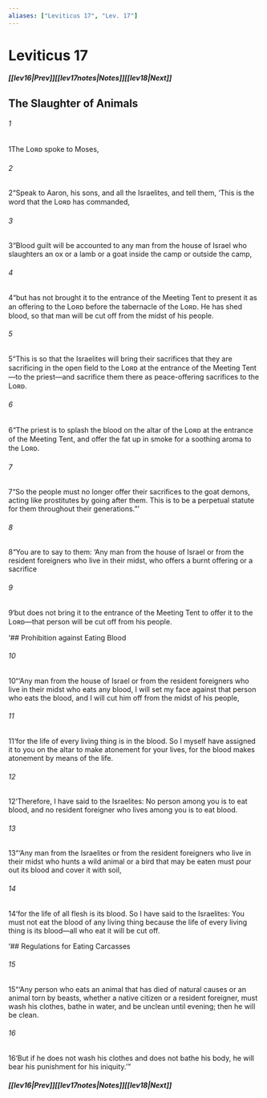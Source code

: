 ```yaml
---
aliases: ["Leviticus 17", "Lev. 17"]
---
```

# Leviticus 17
##### <span class=arrow-left></span>[[lev16|Prev]]<span class=navigation-separator></span>[[lev17notes|Notes]]<span class=navigation-separator></span>[[lev18|Next]]<span class=arrow-right></span>
## The Slaughter of Animals
###### 1
<span class=verse-first>1</span>The Lᴏʀᴅ spoke to Moses,
###### 2
<span class=verse-body>2</span>“Speak to Aaron, his sons, and all the Israelites, and tell them, ‘This is the word that the Lᴏʀᴅ has commanded,
###### 3
<span class=verse-body>3</span>“Blood guilt will be accounted to any man from the house of Israel who slaughters an ox or a lamb or a goat inside the camp or outside the camp,
###### 4
<span class=verse-body>4</span>“but has not brought it to the entrance of the Meeting Tent to present it as an offering to the Lᴏʀᴅ before the tabernacle of the Lᴏʀᴅ. He has shed blood, so that man will be cut off from the midst of his people.
###### 5
<span class=verse-body>5</span>“This is so that the Israelites will bring their sacrifices that they are sacrificing in the open field to the Lᴏʀᴅ at the entrance of the Meeting Tent—to the priest—and sacrifice them there as peace-offering sacrifices to the Lᴏʀᴅ.
###### 6
<span class=verse-body>6</span>“The priest is to splash the blood on the altar of the Lᴏʀᴅ at the entrance of the Meeting Tent, and offer the fat up in smoke for a soothing aroma to the Lᴏʀᴅ.
###### 7
<span class=verse-body>7</span>“So the people must no longer offer their sacrifices to the goat demons, acting like prostitutes by going after them. This is to be a perpetual statute for them throughout their generations.”’
<div class=paragraph-break></div>

###### 8
<span class=verse-first>8</span>“You are to say to them: ‘Any man from the house of Israel or from the resident foreigners who live in their midst, who offers a burnt offering or a sacrifice
###### 9
<span class=verse-body>9</span>‘but does not bring it to the entrance of the Meeting Tent to offer it to the Lᴏʀᴅ—that person will be cut off from his people.
<div class=paragraph-break></div>

‘## Prohibition against Eating Blood
<div class=paragraph-break></div>

###### 10
<span class=verse-first>10</span>“‘Any man from the house of Israel or from the resident foreigners who live in their midst who eats any blood, I will set my face against that person who eats the blood, and I will cut him off from the midst of his people,
###### 11
<span class=verse-body>11</span>‘for the life of every living thing is in the blood. So I myself have assigned it to you on the altar to make atonement for your lives, for the blood makes atonement by means of the life.
###### 12
<span class=verse-body>12</span>‘Therefore, I have said to the Israelites: No person among you is to eat blood, and no resident foreigner who lives among you is to eat blood.
###### 13
<span class=verse-body>13</span>“‘Any man from the Israelites or from the resident foreigners who live in their midst who hunts a wild animal or a bird that may be eaten must pour out its blood and cover it with soil,
<div class=paragraph-break></div>

###### 14
<span class=verse-first>14</span>‘for the life of all flesh is its blood. So I have said to the Israelites: You must not eat the blood of any living thing because the life of every living thing is its blood—all who eat it will be cut off.
<div class=paragraph-break></div>

‘## Regulations for Eating Carcasses
###### 15
<span class=verse-body>15</span>“‘Any person who eats an animal that has died of natural causes or an animal torn by beasts, whether a native citizen or a resident foreigner, must wash his clothes, bathe in water, and be unclean until evening; then he will be clean.
###### 16
<span class=verse-body>16</span>‘But if he does not wash his clothes and does not bathe his body, he will bear his punishment for his iniquity.’”
##### <span class=arrow-left></span>[[lev16|Prev]]<span class=navigation-separator></span>[[lev17notes|Notes]]<span class=navigation-separator></span>[[lev18|Next]]<span class=arrow-right></span>